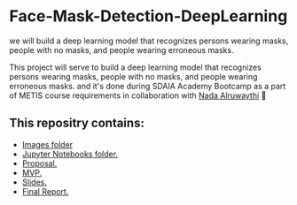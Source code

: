 # Face-Mask-Detection-DeepLearning

we will build a deep learning model that recognizes persons wearing masks, people with no masks, and people wearing erroneous masks.

This project will serve to build a deep learning model that recognizes persons wearing masks, people with no masks, and people wearing erroneous masks.
 and it's done during SDAIA Academy Bootcamp as a part of METIS course requirements in collaboration with [Nada Alruwaythi](https://github.com/nadaAlruwaythi) :white_heart:
   <br/>
## This repositry contains:
- [Images folder](/Images)
- [Jupyter Notebooks folder.](/Jupyter-Notebooks)
- [Proposal.](Face-Mask-Detection-Propsal.md)
- [MVP.](MVP.md)
- [Slides.](-Slides.pdf)
- [Final Report.](.md)
